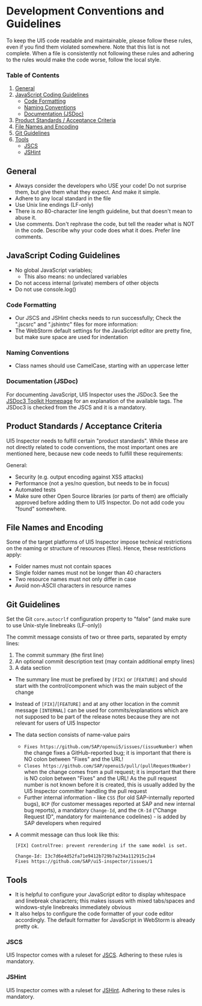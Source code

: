 Development Conventions and Guidelines
======================================

To keep the UI5 code readable and maintainable, please follow these rules, even if you find them violated somewhere. Note that this list is not complete.
When a file is consistently not following these rules and adhering to the rules would make the code worse, follow the local style.

### Table of Contents

1.  [General](#general)
1.  [JavaScript Coding Guidelines](#javascript-coding-guidelines)
    *  [Code Formatting](#code-formatting)
    *  [Naming Conventions](#naming-conventions)
    *  [Documentation (JSDoc)](#documentation-jsdoc)
1.  [Product Standards / Acceptance Criteria](#product-standards--acceptance-criteria)
1.  [File Names and Encoding](#file-names-and-encoding)
1.  [Git Guidelines](#git-guidelines)
1.  [Tools](#tools)
    *  [JSCS](#JSCS)
    *  [JSHint](#JSHint)



General
-------

-   Always consider the developers who USE your code! Do not surprise them, but give them what they expect. And make it simple.
-   Adhere to any local standard in the file
-   Use Unix line endings (LF-only)
-   There is *no* 80-character line length guideline, but that doesn't mean to abuse it.
-   Use comments. Don't rephrase the code, but tell the reader what is NOT in the code. Describe why your code does what it does. Prefer line comments.

JavaScript Coding Guidelines
----------------------------

-   No global JavaScript variables;
    -   This also means: no undeclared variables
-   Do not access internal (private) members of other objects
-   Do not use console.log()

### Code Formatting

-   Our JSCS and JSHint checks needs to run successfully; Check the ".jscsrc" and ".jshintrc" files for more information:
-   The WebStorm default settings for the JavaScript editor are pretty fine, but make sure space are used for indentation

### Naming Conventions

-   Class names should use CamelCase, starting with an uppercase letter

### Documentation (JSDoc)

For documenting JavaScript, UI5 Inspector uses the JSDoc3. See the [JSDoc3 Toolkit Homepage](http://usejsdoc.org/) for an explanation of the available tags. The JSDoc3 is checked from the JSCS and it is a mandatory.


Product Standards / Acceptance Criteria
---------------------------------------

UI5 Inspector needs to fulfill certain "product standards". While these are not directly related to code conventions, the most important ones are mentioned here, because new code needs to fulfill these requirements:

General:

-   Security (e.g. output encoding against XSS attacks)
-   Performance (not a yes/no question, but needs to be in focus)
-   Automated tests
-   Make sure other Open Source libraries (or parts of them) are officially approved before adding them to UI5 Inspector. Do not add code you "found" somewhere.

File Names and Encoding
-----------------------

Some of the target platforms of UI5 Inspector impose technical restrictions on the naming or structure of resources (files). Hence, these restrictions apply:

-   Folder names must not contain spaces
-   Single folder names must not be longer than 40 characters
-   Two resource names must not only differ in case
-   Avoid non-ASCII characters in resource names



Git Guidelines
--------------

Set the Git `core.autocrlf` configuration property to "false" (and make sure to use Unix-style linebreaks (LF-only))

The commit message consists of two or three parts, separated by empty lines:

1.  The commit summary (the first line)
2.  An optional commit description text (may contain additional empty lines)
3.  A data section

-   The summary line must be prefixed by `[FIX]` or `[FEATURE]` and should start with the control/component which was the main subject of the change
-   Instead of `[FIX]`/`[FEATURE]` and at any other location in the commit message `[INTERNAL]` can be used for commits/explanations which are not supposed to be part of the release notes because they are not relevant for users of UI5 Inspector
-   The data section consists of name-value pairs
	-   `Fixes https://github.com/SAP/openui5/issues/(issueNumber)` when the change fixes a GitHub-reported bug; it is important that there is NO colon between "Fixes" and the URL!
	-   `Closes https://github.com/SAP/openui5/pull/(pullRequestNumber)` when the change comes from a pull request; it is important that there is NO colon between "Fixes" and the URL! As the pull request number is not known before it is created, this is usually added by the UI5 Inspector committer handling the pull request
    -   Further internal information - like `CSS` (for old SAP-internally reported bugs), `BCP` (for customer messages reported at SAP and new internal bug reports), a mandatory `Change-Id`, and the `CR-Id` ("Change Request ID", mandatory for maintenance codelines) - is added by SAP developers when required
-   A commit message can thus look like this:

    ``` wiki
    [FIX] ControlTree: prevent rerendering if the same model is set.

    Change-Id: I3c7d6e4d52fa71e9412b729b7a234a112915c2a4
    Fixes https://github.com/SAP/ui5-inspector/issues/1
    ```


Tools
-----

-   It is helpful to configure your JavaScript editor to display whitespace and linebreak characters; this makes issues with mixed tabs/spaces and windows-style linebreaks immediately obvious
-   It also helps to configure the code formatter of your code editor accordingly. The default formatter for JavaScript in WebStorm is already pretty ok.

### JSCS

UI5 Inspector comes with a ruleset for [JSCS](http://jscs.info/). Adhering to these rules is mandatory.

### JSHint

UI5 Inspector comes with a ruleset for [JSHint](http://jshint.com/docs/). Adhering to these rules is mandatory.
